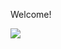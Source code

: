 Welcome!  



<img align="left" src="https://github-readme-stats.vercel.app/api?username=Colin-008&include_all_commits=true&count_private-true&custom_title=Colin-008'%20GitHub%20Stats&line_height=30&show_icons=true&hide_border=true&bg_color=192133&title_color=efb752&icon_color=efb752&text_color=70bed9">

